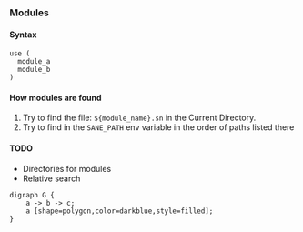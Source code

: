 ### Modules

#### Syntax

```
use (
  module_a
  module_b
)
```

#### How modules are found

1. Try to find the file: `${module_name}.sn` in the Current Directory.
2. Try to find in the `SANE_PATH` env variable in the order of paths listed there

#### TODO
* Directories for modules
* Relative search


```dot-compile {'name':'graph 1'}
digraph G {
    a -> b -> c;
    a [shape=polygon,color=darkblue,style=filled];
}
```
